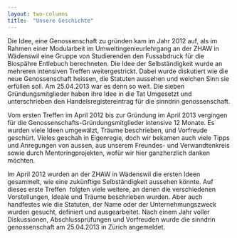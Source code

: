 ```yaml
---
layout: two-columns
title:  "Unsere Geschichte"
---
```


Die Idee, eine Genossenschaft zu gründen kam im Jahr 2012 auf, als im Rahmen einer Modularbeit im Umweltingenieurlehrgang an der ZHAW in Wädenswil eine Gruppe von Studierenden den Fussabdruck für die Biospähre Entlebuch berechneten. Die Idee der Selbständigkeit wurde an mehreren intensiven Treffen weitergestrickt. Dabei wurde diskutiert wie die neue Genossenschaft heissen, die Statuten aussehen und welchen Sinn sie erfüllen soll. Am 25.04.2013 war es denn so weit. Die sieben Gründungsmitglieder haben ihre Idee in die Tat Umgesetzt und unterschrieben den Handelsregistereintrag für die sinndrin genossenschaft.

Vom ersten Treffen im April 2012 bis zur Gründung im April 2013 vergingen für die Genossenschafts-Gründungsmitglieder intensive 12 Monate. Es wurden viele Ideen umgewälzt, Träume beschrieben, und Vorfreude geschürt. Vieles geschah in Eigenregie, doch wir bekamen auch viele Tipps und Anregungen von aussen, aus unserem Freundes- und Verwandtenkreis sowie durch Mentoringprojekten, wofür wir hier ganzherzlich danken möchten.

Im April 2012 wurden an der ZHAW in Wädenswil die ersten Ideen gesammelt, wie eine zukünftige Selbständigkeit aussehen könnte. Auf dieses erste Treffen  folgten viele weitere, an denen die verschiedenen Vorstellungen, Ideale und Träume beschrieben wurden. Aber auch handfestes wie die Statuten, der Name oder der Unternehmungszweck wurden gesucht, definiert und ausgearbeitet. Nach einem Jahr voller Diskussionen, Abschlussprüfungen und Vorfreuden wurde die sinndrin genossenschaft am 25.04.2013 in Zürich angemeldet.
